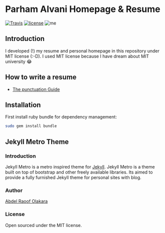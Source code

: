 # Parham Alvani Homepage & Resume
[![Travis](https://img.shields.io/travis/1995parham/1995parham.github.io.svg?style=flat-square)](https://travis-ci.org/1995parham/1995parham.github.io)
[![license](https://img.shields.io/github/license/1995parham/1995parham.github.io.svg?style=flat-square)]()
![me](https://img.shields.io/badge/me-parham-orange.svg?style=flat-square)


## Introduction

I developed (!) my resume and personal homepage in this repository under MIT license (:-D).
I used MIT license because I have dream about MIT university :joy:

## How to write a resume

- [The punctuation Guide](http://www.thepunctuationguide.com/index.html)

## Installation

First install ruby bundle for dependency management:

```sh
sudo gem install bundle
```

## Jekyll Metro Theme

### Introduction

Jekyll Metro is a metro inspired theme for [Jekyll](http://jekyllrb.com).
Jekyll Metro is a theme built on top of bootstrap and other freely available libraries.
Its aimed to provide a fully furnished Jekyll theme for personal sites with blog.

### Author

[Abdel Raoof Olakara](http://abdelraoof.com/)

### License

Open sourced under the MIT license.
